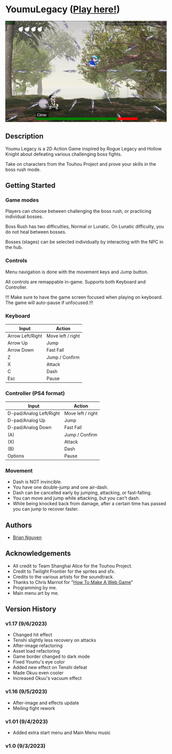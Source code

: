 # YoumuLegacy ([Play here!](https://briannguyen636.github.io/YoumuLegacy/))

![Cover image](./cover.png)

## Description

Youmu Legacy is a 2D Action Game inspired by Rogue Legacy and Hollow Knight about defeating various challenging boss fights.

Take on characters from the Touhou Project and prove your skills in the boss rush mode.

## Getting Started

### Game modes 
Players can choose between challenging the boss rush, or practicing individual bosses.

Boss Rush has two difficulties, Normal or Lunatic. On Lunatic difficulty, you do not heal between bosses. 

Bosses (stages) can be selected individually by interacting with the NPC in the hub.

### Controls
Menu navigation is done with the movement keys and Jump button.

All controls are remappable in-game. Supports both Keyboard and Controller.

!!! Make sure to have the game screen focused when playing on keyboard. The game will auto-pause if unfocused.!!!
### Keyboard
| Input | Action |
| -------- | ------- |
| Arrow Left/Right | Move left / right |
| Arrow Up | Jump |
| Arrow Down | Fast Fall |
| Z | Jump / Confirm |
| X | Attack |
| C | Dash |
| Esc | Pause |

### Controller (PS4 format)

| Input | Action |
| -------- | ------- |
| D-pad/Analog Left/Right | Move left / right |
| D-pad/Analog Up | Jump |
| D-pad/Analog Down | Fast Fall |
| (A) | Jump / Confirm|
| (X) | Attack |
| (B) | Dash |
| Options | Pause |

### Movement

- Dash is NOT invincible.
- You have one double-jump and one air-dash.
- Dash can be cancelled early by jumping, attacking, or fast-falling.
- You can move and jump while attacking, but you can't dash.
- While being knocked back from damage, after a certain time has passed you can jump to recover faster.


## Authors

- [Brian Nguyen](https://github.com/BrianNguyen636)

## Acknowledgements

- All credit to Team Shanghai Alice for the Touhou Project.
- Credit to Twilight Frontier for the sprites and sfx.
- Credits to the various artists for the soundtrack.
- Thanks to Chris Marriot for "[How To Make A Web Game](https://www.youtube.com/playlist?list=PLRgsEjJNLnh7fqP4mVqP-h6fAnuOdx3l4)"
- Programming by me.
- Main menu art by me.

## Version History

### v1.17 (9/6/2023)
- Changed hit effect
- Tenshi slightly less recovery on attacks
- After-image refactoring
- Asset load refactoring
- Game border changed to dark mode
- Fixed Youmu's eye color
- Added new effect on Tenshi defeat
- Made Okuu even cooler
- Increased Okuu's vacuum effect
### v1.16 (9/5/2023)
- After-image and effects update
- Meiling fight rework
### v1.01 (9/4/2023)
- Added extra start menu and Main Menu music
### v1.0 (9/3/2023)
